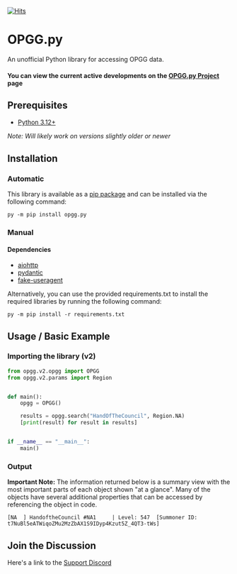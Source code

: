 [![Hits](https://hits.seeyoufarm.com/api/count/incr/badge.svg?url=https%3A%2F%2Fgithub.com%2FShoobyDoo%2FOPGG.py&count_bg=%2379C83D&title_bg=%23555555&icon=&icon_color=%23DDDDDD&title=visits&edge_flat=false)](https://hits.seeyoufarm.com)

# OPGG.py

An unofficial Python library for accessing OPGG data.

#### You can view the current active developments on the [OPGG.py Project](https://github.com/users/ShoobyDoo/projects/2) page

## Prerequisites

- [Python 3.12+](https://www.python.org/downloads/)

_Note: Will likely work on versions slightly older or newer_

## Installation

### Automatic

This library is available as a [pip package](https://pypi.org/project/opgg.py/) and can be installed via the following command:

```
py -m pip install opgg.py
```

### Manual

#### Dependencies

- [aiohttp](https://pypi.org/project/aiohttp/)
- [pydantic](https://pypi.org/project/pydantic/)
- [fake-useragent](https://pypi.org/project/fake-useragent/)

Alternatively, you can use the provided requirements.txt to install the required libraries by running the following command: <br>

```
py -m pip install -r requirements.txt
```

## Usage / Basic Example

### Importing the library (v2)

```python
from opgg.v2.opgg import OPGG
from opgg.v2.params import Region


def main():
    opgg = OPGG()

    results = opgg.search("HandOfTheCouncil", Region.NA)
    [print(result) for result in results]


if __name__ == "__main__":
    main()
```

### Output

**Important Note:** The information returned below is a summary view with the most important parts of each object shown "at a glance".
Many of the objects have several additional properties that can be accessed by referencing the object in code.

```
[NA  ] HandoftheCouncil #NA1     | Level: 547  [Summoner ID: t7NuBl5eATWiqoZMu2MzZbAX1S9IDyp4Kzut5Z_4QT3-tWs]
```

## Join the Discussion

Here's a link to the [Support Discord](https://discord.gg/fzRK2Sb)
